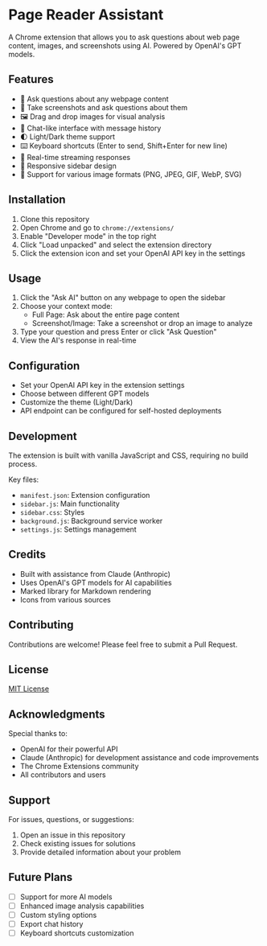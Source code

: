 # Page Reader Assistant

A Chrome extension that allows you to ask questions about web page content, images, and screenshots using AI. Powered by OpenAI's GPT models.

## Features

- 🤖 Ask questions about any webpage content
- 📸 Take screenshots and ask questions about them
- 🖼️ Drag and drop images for visual analysis
- 💬 Chat-like interface with message history
- 🌓 Light/Dark theme support
- ⌨️ Keyboard shortcuts (Enter to send, Shift+Enter for new line)
- 🔄 Real-time streaming responses
- 📱 Responsive sidebar design
- 🎨 Support for various image formats (PNG, JPEG, GIF, WebP, SVG)

## Installation

1. Clone this repository
2. Open Chrome and go to `chrome://extensions/`
3. Enable "Developer mode" in the top right
4. Click "Load unpacked" and select the extension directory
5. Click the extension icon and set your OpenAI API key in the settings

## Usage

1. Click the "Ask AI" button on any webpage to open the sidebar
2. Choose your context mode:
   - Full Page: Ask about the entire page content
   - Screenshot/Image: Take a screenshot or drop an image to analyze
3. Type your question and press Enter or click "Ask Question"
4. View the AI's response in real-time

## Configuration

- Set your OpenAI API key in the extension settings
- Choose between different GPT models
- Customize the theme (Light/Dark)
- API endpoint can be configured for self-hosted deployments

## Development

The extension is built with vanilla JavaScript and CSS, requiring no build process.

Key files:
- `manifest.json`: Extension configuration
- `sidebar.js`: Main functionality
- `sidebar.css`: Styles
- `background.js`: Background service worker
- `settings.js`: Settings management

## Credits

- Built with assistance from Claude (Anthropic)
- Uses OpenAI's GPT models for AI capabilities
- Marked library for Markdown rendering
- Icons from various sources

## Contributing

Contributions are welcome! Please feel free to submit a Pull Request.

## License

[MIT License](LICENSE)

## Acknowledgments

Special thanks to:
- OpenAI for their powerful API
- Claude (Anthropic) for development assistance and code improvements
- The Chrome Extensions community
- All contributors and users

## Support

For issues, questions, or suggestions:
1. Open an issue in this repository
2. Check existing issues for solutions
3. Provide detailed information about your problem

## Future Plans

- [ ] Support for more AI models
- [ ] Enhanced image analysis capabilities
- [ ] Custom styling options
- [ ] Export chat history
- [ ] Keyboard shortcuts customization